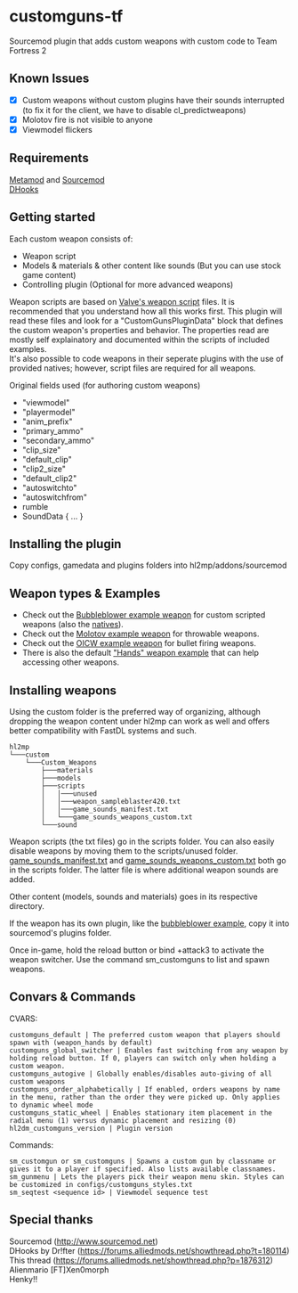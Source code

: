# customguns-tf
Sourcemod plugin that adds custom weapons with custom code to Team Fortress 2

Known Issues
---------
- [x] Custom weapons without custom plugins have their sounds interrupted (to fix it for the client, we have to disable cl_predictweapons)
- [x] Molotov fire is not visible to anyone
- [x] Viewmodel flickers

Requirements
---------
[Metamod](http://www.metamodsource.net/) and [Sourcemod](http://www.sourcemod.net)  
[DHooks](https://forums.alliedmods.net/showthread.php?t=180114) 

Getting started
---------
Each custom weapon consists of:
* Weapon script
* Models & materials & other content like sounds (But you can use stock game content)
* Controlling plugin (Optional for more advanced weapons)

Weapon scripts are based on [Valve's weapon script](https://developer.valvesoftware.com/wiki/Weapon_script) files. It is recommended that you understand how all this works first. This plugin will read these files and look for a "CustomGunsPluginData" block that defines the custom weapon's properties and behavior. The properties read are mostly self explainatory and documented within the scripts of included examples.  
It's also possible to code weapons in their seperate plugins with the use of provided natives; however, script files are required for all weapons.

Original fields used (for authoring custom weapons)
* "viewmodel"
* "playermodel"
* "anim_prefix"
* "primary_ammo"
* "secondary_ammo"
* "clip_size"
* "default_clip"
* "clip2_size"
* "default_clip2"
* "autoswitchto"
* "autoswitchfrom"
* rumble
* SoundData { ... }

Installing the plugin
---------
Copy configs, gamedata and plugins folders into hl2mp/addons/sourcemod

Weapon types & Examples
---------
* Check out the [Bubbleblower example weapon](examples/weapon_bubbleblower) for custom scripted weapons (also the [natives](scripting/include/customguns.inc)).   
* Check out the [Molotov example weapon](examples/weapon_molotov) for throwable weapons.   
* Check out the [OICW example weapon](examples/weapon_oicw) for bullet firing weapons.   
* There is also the default ["Hands" weapon example](examples/weapon_hands) that can help accessing other weapons. 

Installing weapons
---------
Using the custom folder is the preferred way of organizing, although dropping the weapon content under hl2mp can work as well and offers better compatibility with FastDL systems and such.
```
hl2mp
└───custom
    └───Custom_Weapons
        ├───materials
        ├───models
        ├───scripts
        │   │───unused
        │   │───weapon_sampleblaster420.txt
        │   │───game_sounds_manifest.txt
        │   └───game_sounds_weapons_custom.txt
        └───sound
```

Weapon scripts (the txt files) go in the scripts folder. You can also easily disable weapons by moving them to the scripts/unused folder. 
[game_sounds_manifest.txt](examples/game_sounds_manifest.txt) and [game_sounds_weapons_custom.txt](examples/game_sounds_weapons_custom.txt) both go in the scripts folder. The latter file is where additional weapon sounds are added.

Other content (models, sounds and materials) goes in its respective directory.

If the weapon has its own plugin, like the [bubbleblower example](examples/weapon_bubbleblower), copy it into sourcemod's plugins folder.  

Once in-game, hold the reload button or bind +attack3 to activate the weapon switcher. Use the command sm_customguns to list and spawn weapons.

Convars & Commands
---------
CVARS:  
```
customguns_default | The preferred custom weapon that players should spawn with (weapon_hands by default)
customguns_global_switcher | Enables fast switching from any weapon by holding reload button. If 0, players can switch only when holding a custom weapon.
customguns_autogive | Globally enables/disables auto-giving of all custom weapons
customguns_order_alphabetically | If enabled, orders weapons by name in the menu, rather than the order they were picked up. Only applies to dynamic wheel mode
customguns_static_wheel | Enables stationary item placement in the radial menu (1) versus dynamic placement and resizing (0)
hl2dm_customguns_version | Plugin version
```
Commands:
```
sm_customgun or sm_customguns | Spawns a custom gun by classname or gives it to a player if specified. Also lists available classnames.
sm_gunmenu | Lets the players pick their weapon menu skin. Styles can be customized in configs/customguns_styles.txt
sm_seqtest <sequence id> | Viewmodel sequence test
```

Special thanks
---------
Sourcemod (http://www.sourcemod.net)  
DHooks by Dr!fter (https://forums.alliedmods.net/showthread.php?t=180114)  
This thread (https://forums.alliedmods.net/showthread.php?p=1876312)   
Alienmario
[FT]Xen0morph  
Henky‼  
